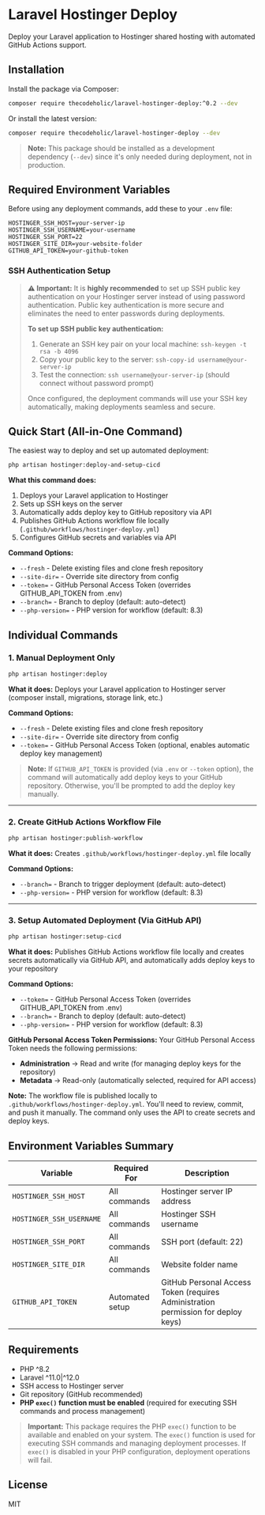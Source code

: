 # Laravel Hostinger Deploy

Deploy your Laravel application to Hostinger shared hosting with automated GitHub Actions support.

## Installation

Install the package via Composer:

```bash
composer require thecodeholic/laravel-hostinger-deploy:^0.2 --dev
```

Or install the latest version:

```bash
composer require thecodeholic/laravel-hostinger-deploy --dev
```

> **Note:** This package should be installed as a development dependency (`--dev`) since it's only needed during deployment, not in production.

## Required Environment Variables

Before using any deployment commands, add these to your `.env` file:

```env
HOSTINGER_SSH_HOST=your-server-ip
HOSTINGER_SSH_USERNAME=your-username
HOSTINGER_SSH_PORT=22
HOSTINGER_SITE_DIR=your-website-folder
GITHUB_API_TOKEN=your-github-token
```

### SSH Authentication Setup

> **⚠️ Important:** It is **highly recommended** to set up SSH public key authentication on your Hostinger server instead of using password authentication. Public key authentication is more secure and eliminates the need to enter passwords during deployments.
>
> **To set up SSH public key authentication:**
> 1. Generate an SSH key pair on your local machine: `ssh-keygen -t rsa -b 4096`
> 2. Copy your public key to the server: `ssh-copy-id username@your-server-ip`
> 3. Test the connection: `ssh username@your-server-ip` (should connect without password prompt)
>
> Once configured, the deployment commands will use your SSH key automatically, making deployments seamless and secure.

## Quick Start (All-in-One Command)

The easiest way to deploy and set up automated deployment:

```bash
php artisan hostinger:deploy-and-setup-cicd
```

**What this command does:**
1. Deploys your Laravel application to Hostinger
2. Sets up SSH keys on the server
3. Automatically adds deploy key to GitHub repository via API
4. Publishes GitHub Actions workflow file locally (`.github/workflows/hostinger-deploy.yml`)
5. Configures GitHub secrets and variables via API

**Command Options:**
- `--fresh` - Delete existing files and clone fresh repository
- `--site-dir=` - Override site directory from config
- `--token=` - GitHub Personal Access Token (overrides GITHUB_API_TOKEN from .env)
- `--branch=` - Branch to deploy (default: auto-detect)
- `--php-version=` - PHP version for workflow (default: 8.3)

## Individual Commands

### 1. Manual Deployment Only

```bash
php artisan hostinger:deploy
```

**What it does:** Deploys your Laravel application to Hostinger server (composer install, migrations, storage link, etc.)

**Command Options:**
- `--fresh` - Delete existing files and clone fresh repository
- `--site-dir=` - Override site directory from config
- `--token=` - GitHub Personal Access Token (optional, enables automatic deploy key management)

> **Note:** If `GITHUB_API_TOKEN` is provided (via `.env` or `--token` option), the command will automatically add deploy keys to your GitHub repository. Otherwise, you'll be prompted to add the deploy key manually.

---

### 2. Create GitHub Actions Workflow File

```bash
php artisan hostinger:publish-workflow
```

**What it does:** Creates `.github/workflows/hostinger-deploy.yml` file locally

**Command Options:**
- `--branch=` - Branch to trigger deployment (default: auto-detect)
- `--php-version=` - PHP version for workflow (default: 8.3)

---

### 3. Setup Automated Deployment (Via GitHub API)

```bash
php artisan hostinger:setup-cicd
```

**What it does:** Publishes GitHub Actions workflow file locally and creates secrets automatically via GitHub API, and automatically adds deploy keys to your repository

**Command Options:**
- `--token=` - GitHub Personal Access Token (overrides GITHUB_API_TOKEN from .env)
- `--branch=` - Branch to deploy (default: auto-detect)
- `--php-version=` - PHP version for workflow (default: 8.3)

**GitHub Personal Access Token Permissions:**
Your GitHub Personal Access Token needs the following permissions:
- **Administration** → Read and write (for managing deploy keys for the repository)
- **Metadata** → Read-only (automatically selected, required for API access)

**Note:** The workflow file is published locally to `.github/workflows/hostinger-deploy.yml`. You'll need to review, commit, and push it manually. The command only uses the API to create secrets and deploy keys.

## Environment Variables Summary

| Variable | Required For | Description |
|----------|--------------|-------------|
| `HOSTINGER_SSH_HOST` | All commands | Hostinger server IP address |
| `HOSTINGER_SSH_USERNAME` | All commands | Hostinger SSH username |
| `HOSTINGER_SSH_PORT` | All commands | SSH port (default: 22) |
| `HOSTINGER_SITE_DIR` | All commands | Website folder name |
| `GITHUB_API_TOKEN` | Automated setup | GitHub Personal Access Token (requires Administration permission for deploy keys) |

## Requirements

- PHP ^8.2
- Laravel ^11.0|^12.0
- SSH access to Hostinger server
- Git repository (GitHub recommended)
- **PHP `exec()` function must be enabled** (required for executing SSH commands and process management)

> **Important:** This package requires the PHP `exec()` function to be available and enabled on your system. The `exec()` function is used for executing SSH commands and managing deployment processes. If `exec()` is disabled in your PHP configuration, deployment operations will fail.

## License

MIT
